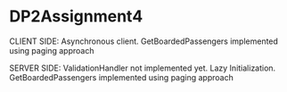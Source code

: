 # DP2Assignment4

CLIENT SIDE:
Asynchronous client.
GetBoardedPassengers implemented using paging approach


SERVER SIDE:
ValidationHandler not implemented yet.
Lazy Initialization.
GetBoardedPassengers implemented using paging approach
